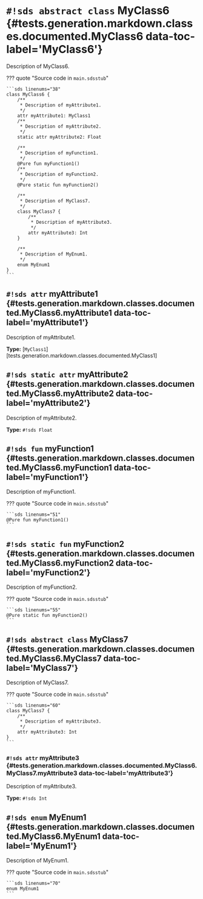 # `#!sds abstract class` MyClass6 {#tests.generation.markdown.classes.documented.MyClass6 data-toc-label='MyClass6'}

Description of MyClass6.

??? quote "Source code in `main.sdsstub`"

    ```sds linenums="38"
    class MyClass6 {
        /**
         * Description of myAttribute1.
         */
        attr myAttribute1: MyClass1
        /**
         * Description of myAttribute2.
         */
        static attr myAttribute2: Float
    
        /**
         * Description of myFunction1.
         */
        @Pure fun myFunction1()
        /**
         * Description of myFunction2.
         */
        @Pure static fun myFunction2()
    
        /**
         * Description of MyClass7.
         */
        class MyClass7 {
            /**
             * Description of myAttribute3.
             */
            attr myAttribute3: Int
        }
    
        /**
         * Description of MyEnum1.
         */
        enum MyEnum1
    }
    ```

## `#!sds attr` myAttribute1 {#tests.generation.markdown.classes.documented.MyClass6.myAttribute1 data-toc-label='myAttribute1'}

Description of myAttribute1.

**Type:** [`MyClass1`][tests.generation.markdown.classes.documented.MyClass1]

## `#!sds static attr` myAttribute2 {#tests.generation.markdown.classes.documented.MyClass6.myAttribute2 data-toc-label='myAttribute2'}

Description of myAttribute2.

**Type:** `#!sds Float`

## `#!sds fun` myFunction1 {#tests.generation.markdown.classes.documented.MyClass6.myFunction1 data-toc-label='myFunction1'}

Description of myFunction1.

??? quote "Source code in `main.sdsstub`"

    ```sds linenums="51"
    @Pure fun myFunction1()
    ```

## `#!sds static fun` myFunction2 {#tests.generation.markdown.classes.documented.MyClass6.myFunction2 data-toc-label='myFunction2'}

Description of myFunction2.

??? quote "Source code in `main.sdsstub`"

    ```sds linenums="55"
    @Pure static fun myFunction2()
    ```

## `#!sds abstract class` MyClass7 {#tests.generation.markdown.classes.documented.MyClass6.MyClass7 data-toc-label='MyClass7'}

Description of MyClass7.

??? quote "Source code in `main.sdsstub`"

    ```sds linenums="60"
    class MyClass7 {
        /**
         * Description of myAttribute3.
         */
        attr myAttribute3: Int
    }
    ```

### `#!sds attr` myAttribute3 {#tests.generation.markdown.classes.documented.MyClass6.MyClass7.myAttribute3 data-toc-label='myAttribute3'}

Description of myAttribute3.

**Type:** `#!sds Int`

## `#!sds enum` MyEnum1 {#tests.generation.markdown.classes.documented.MyClass6.MyEnum1 data-toc-label='MyEnum1'}

Description of MyEnum1.

??? quote "Source code in `main.sdsstub`"

    ```sds linenums="70"
    enum MyEnum1
    ```
